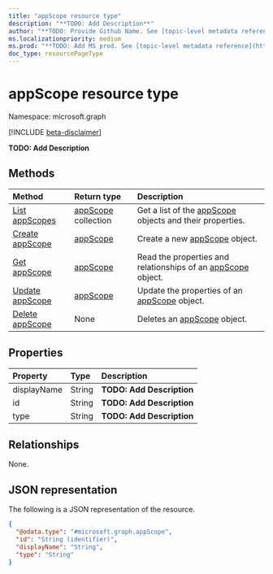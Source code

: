```yaml
---
title: "appScope resource type"
description: "**TODO: Add Description**"
author: "**TODO: Provide Github Name. See [topic-level metadata reference](https://msgo.azurewebsites.net/add/document/guidelines/metadata.html#topic-level-metadata)**"
ms.localizationpriority: medium
ms.prod: "**TODO: Add MS prod. See [topic-level metadata reference](https://msgo.azurewebsites.net/add/document/guidelines/metadata.html#topic-level-metadata)**"
doc_type: resourcePageType
---
```


# appScope resource type

Namespace: microsoft.graph

[!INCLUDE [beta-disclaimer](../../includes/beta-disclaimer.md)]

**TODO: Add Description**

## Methods
|Method|Return type|Description|
|:---|:---|:---|
|[List appScopes](../api/appscope-list.md)|[appScope](../resources/appscope.md) collection|Get a list of the [appScope](../resources/appscope.md) objects and their properties.|
|[Create appScope](../api/unifiedroleassignment-post-appscope.md)|[appScope](../resources/appscope.md)|Create a new [appScope](../resources/appscope.md) object.|
|[Get appScope](../api/appscope-get.md)|[appScope](../resources/appscope.md)|Read the properties and relationships of an [appScope](../resources/appscope.md) object.|
|[Update appScope](../api/appscope-update.md)|[appScope](../resources/appscope.md)|Update the properties of an [appScope](../resources/appscope.md) object.|
|[Delete appScope](../api/appscope-delete.md)|None|Deletes an [appScope](../resources/appscope.md) object.|

## Properties
|Property|Type|Description|
|:---|:---|:---|
|displayName|String|**TODO: Add Description**|
|id|String|**TODO: Add Description**|
|type|String|**TODO: Add Description**|

## Relationships
None.

## JSON representation
The following is a JSON representation of the resource.
<!-- {
  "blockType": "resource",
  "keyProperty": "id",
  "@odata.type": "microsoft.graph.appScope",
  "openType": false
}
-->
``` json
{
  "@odata.type": "#microsoft.graph.appScope",
  "id": "String (identifier)",
  "displayName": "String",
  "type": "String"
}
```

